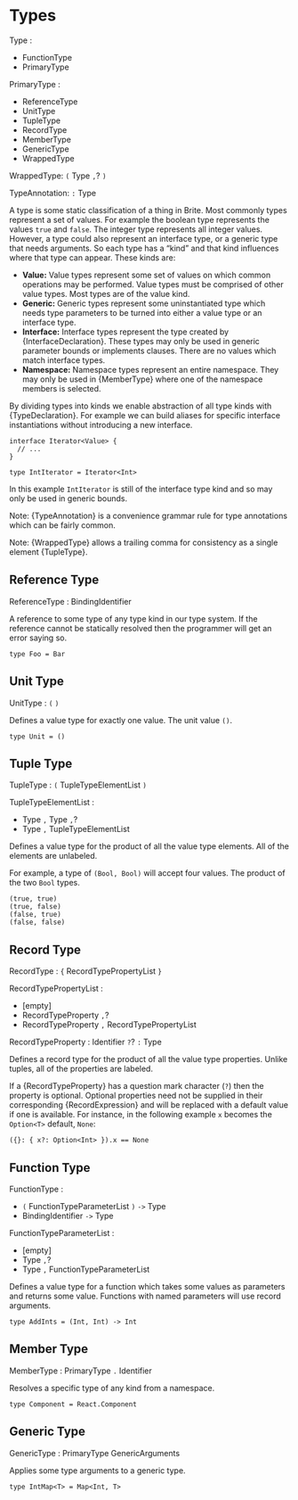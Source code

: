 # Types

Type :
  - FunctionType
  - PrimaryType

PrimaryType :
  - ReferenceType
  - UnitType
  - TupleType
  - RecordType
  - MemberType
  - GenericType
  - WrappedType

WrappedType: `(` Type `,`? `)`

TypeAnnotation: `:` Type

A type is some static classification of a thing in Brite. Most commonly types represent a set of values. For example the boolean type represents the values `true` and `false`. The integer type represents all integer values. However, a type could also represent an interface type, or a generic type that needs arguments. So each type has a “kind” and that kind influences where that type can appear. These kinds are:

- **Value:** Value types represent some set of values on which common operations may be performed. Value types must be comprised of other value types. Most types are of the value kind.
- **Generic:** Generic types represent some uninstantiated type which needs type parameters to be turned into either a value type or an interface type.
- **Interface:** Interface types represent the type created by {InterfaceDeclaration}. These types may only be used in generic parameter bounds or implements clauses. There are no values which match interface types.
- **Namespace:** Namespace types represent an entire namespace. They may only be used in {MemberType} where one of the namespace members is selected.

By dividing types into kinds we enable abstraction of all type kinds with {TypeDeclaration}. For example we can build aliases for specific interface instantiations without introducing a new interface.

```ite example
interface Iterator<Value> {
  // ...
}

type IntIterator = Iterator<Int>
```

In this example `IntIterator` is still of the interface type kind and so may only be used in generic bounds.

Note: {TypeAnnotation} is a convenience grammar rule for type annotations which can be fairly common.

Note: {WrappedType} allows a trailing comma for consistency as a single element {TupleType}.

## Reference Type

ReferenceType : BindingIdentifier

A reference to some type of any type kind in our type system. If the reference cannot be statically resolved then the programmer will get an error saying so.

```ite example
type Foo = Bar
```

## Unit Type

UnitType : `(` `)`

Defines a value type for exactly one value. The unit value `()`.

```ite example
type Unit = ()
```

## Tuple Type

TupleType : `(` TupleTypeElementList `)`

TupleTypeElementList :
  - Type `,` Type `,`?
  - Type `,` TupleTypeElementList

Defines a value type for the product of all the value type elements. All of the elements are unlabeled.

For example, a type of `(Bool, Bool)` will accept four values. The product of the two `Bool` types.

```ite example
(true, true)
(true, false)
(false, true)
(false, false)
```

## Record Type

RecordType : `{` RecordTypePropertyList `}`

RecordTypePropertyList :
  - [empty]
  - RecordTypeProperty `,`?
  - RecordTypeProperty `,` RecordTypePropertyList

RecordTypeProperty : Identifier `?`? `:` Type

Defines a record type for the product of all the value type properties. Unlike tuples, all of the properties are labeled.

If a {RecordTypeProperty} has a question mark character (`?`) then the property is optional. Optional properties need not be supplied in their corresponding {RecordExpression} and will be replaced with a default value if one is available. For instance, in the following example `x` becomes the `Option<T>` default, `None`:

```ite example
({}: { x?: Option<Int> }).x == None
```

## Function Type

FunctionType :
  - `(` FunctionTypeParameterList `)` `->` Type
  - BindingIdentifier `->` Type

FunctionTypeParameterList :
  - [empty]
  - Type `,`?
  - Type `,` FunctionTypeParameterList

Defines a value type for a function which takes some values as parameters and returns some value. Functions with named parameters will use record arguments.

```ite example
type AddInts = (Int, Int) -> Int
```

## Member Type

MemberType : PrimaryType `.` Identifier

Resolves a specific type of any kind from a namespace.

```ite example
type Component = React.Component
```

## Generic Type

GenericType : PrimaryType GenericArguments

Applies some type arguments to a generic type.

```ite example
type IntMap<T> = Map<Int, T>
```
